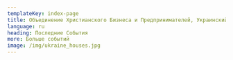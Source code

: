 ```yaml
---
templateKey: index-page
title: Объединение Христианского Бизнеса и Предпринимателей, Украинский Филиал
language: ru
heading: Последние События
more: Больше событий
image: /img/ukraine_houses.jpg
---
```

